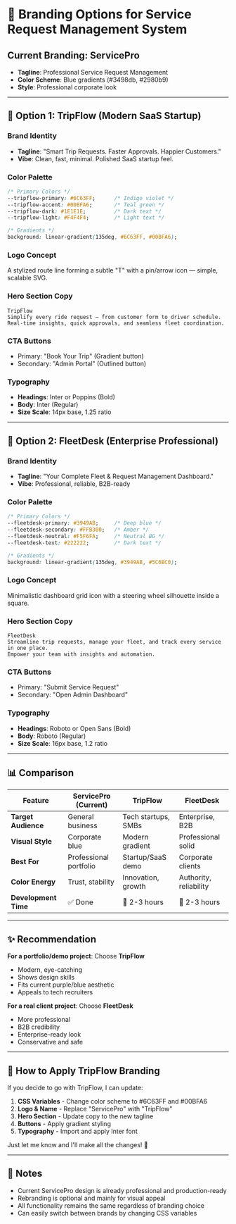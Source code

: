 # 🎨 Branding Options for Service Request Management System

## Current Branding: ServicePro
- **Tagline**: Professional Service Request Management
- **Color Scheme**: Blue gradients (#3498db, #2980b9)
- **Style**: Professional corporate look

---

## 💫 Option 1: TripFlow (Modern SaaS Startup)

### Brand Identity
- **Tagline**: "Smart Trip Requests. Faster Approvals. Happier Customers."
- **Vibe**: Clean, fast, minimal. Polished SaaS startup feel.

### Color Palette
```css
/* Primary Colors */
--tripflow-primary: #6C63FF;      /* Indigo violet */
--tripflow-accent: #00BFA6;       /* Teal green */
--tripflow-dark: #1E1E1E;         /* Dark text */
--tripflow-light: #F4F4F4;        /* Light text */

/* Gradients */
background: linear-gradient(135deg, #6C63FF, #00BFA6);
```

### Logo Concept
A stylized route line forming a subtle "T" with a pin/arrow icon — simple, scalable SVG.

### Hero Section Copy
```
TripFlow
Simplify every ride request — from customer form to driver schedule.
Real-time insights, quick approvals, and seamless fleet coordination.
```

### CTA Buttons
- Primary: "Book Your Trip" (Gradient button)
- Secondary: "Admin Portal" (Outlined button)

### Typography
- **Headings**: Inter or Poppins (Bold)
- **Body**: Inter (Regular)
- **Size Scale**: 14px base, 1.25 ratio

---

## 🏢 Option 2: FleetDesk (Enterprise Professional)

### Brand Identity
- **Tagline**: "Your Complete Fleet & Request Management Dashboard."
- **Vibe**: Professional, reliable, B2B-ready

### Color Palette
```css
/* Primary Colors */
--fleetdesk-primary: #3949AB;     /* Deep blue */
--fleetdesk-secondary: #FFB300;   /* Amber */
--fleetdesk-neutral: #F5F6FA;     /* Neutral BG */
--fleetdesk-text: #222222;        /* Dark text */

/* Gradients */
background: linear-gradient(135deg, #3949AB, #5C6BC0);
```

### Logo Concept
Minimalistic dashboard grid icon with a steering wheel silhouette inside a square.

### Hero Section Copy
```
FleetDesk
Streamline trip requests, manage your fleet, and track every service in one place.
Empower your team with insights and automation.
```

### CTA Buttons
- Primary: "Submit Service Request"
- Secondary: "Open Admin Dashboard"

### Typography
- **Headings**: Roboto or Open Sans (Bold)
- **Body**: Roboto (Regular)
- **Size Scale**: 16px base, 1.2 ratio

---

## 📊 Comparison

| Feature | ServicePro (Current) | TripFlow | FleetDesk |
|---------|---------------------|----------|-----------|
| **Target Audience** | General business | Tech startups, SMBs | Enterprise, B2B |
| **Visual Style** | Corporate blue | Modern gradient | Professional solid |
| **Best For** | Professional portfolio | Startup/SaaS demo | Corporate clients |
| **Color Energy** | Trust, stability | Innovation, growth | Authority, reliability |
| **Development Time** | ✅ Done | 🔄 2-3 hours | 🔄 2-3 hours |

---

## ✨ Recommendation

**For a portfolio/demo project**: Choose **TripFlow**
- Modern, eye-catching
- Shows design skills
- Fits current purple/blue aesthetic
- Appeals to tech recruiters

**For a real client project**: Choose **FleetDesk**
- More professional
- B2B credibility
- Enterprise-ready look
- Conservative and safe

---

## 🚀 How to Apply TripFlow Branding

If you decide to go with TripFlow, I can update:

1. **CSS Variables** - Change color scheme to #6C63FF and #00BFA6
2. **Logo & Name** - Replace "ServicePro" with "TripFlow" 
3. **Hero Section** - Update copy to the new tagline
4. **Buttons** - Apply gradient styling
5. **Typography** - Import and apply Inter font

Just let me know and I'll make all the changes! 🎨

---

## 📝 Notes

- Current ServicePro design is already professional and production-ready
- Rebranding is optional and mainly for visual appeal
- All functionality remains the same regardless of branding choice
- Can easily switch between brands by changing CSS variables

